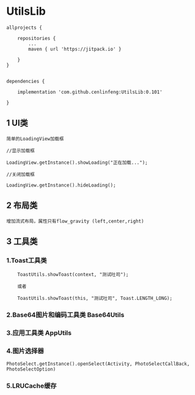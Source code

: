 # UtilsLib

    allprojects {
    
        repositories {
            ...
            maven { url 'https://jitpack.io' }
    
        }
    }


    dependencies {
    
        implementation 'com.github.cenlinfeng:UtilsLib:0.101'
    
    }  

## 1 UI类
  
    简单的LoadingView加载框
  
    //显示加载框

    LoadingView.getInstance().showLoading("正在加载...");
  
    //关闭加载框

    LoadingView.getInstance().hideLoading();

## 2 布局类

    增加流式布局，属性只有flow_gravity (left,center,right)

## 3 工具类

### 1.Toast工具类

        ToastUtils.showToast(context, "测试吐司");

        或者

        ToastUtils.showToast(this, "测试吐司", Toast.LENGTH_LONG);

### 2.Base64图片和编码工具类 Base64Utils

### 3.应用工具类 AppUtils

### 4.图片选择器 
    
    PhotoSelect.getInstance().openSelect(Activity, PhotoSelectCallBack, PhotoSelectOption)

### 5.LRUCache缓存



